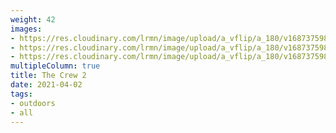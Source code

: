 ```yaml
---
weight: 42
images:
- https://res.cloudinary.com/lrmn/image/upload/a_vflip/a_180/v1687375988/VIRTUAL-PHOTOGRAPHY/thecrew/Pic_20211220_134759_3840x2160_pyq3oa.jpg
- https://res.cloudinary.com/lrmn/image/upload/a_vflip/a_180/v1687375989/VIRTUAL-PHOTOGRAPHY/thecrew/Pic_20211220_134816_3840x2160_uhkmf9.jpg
- https://res.cloudinary.com/lrmn/image/upload/a_vflip/a_180/v1687375989/VIRTUAL-PHOTOGRAPHY/thecrew/Pic_20211220_134835_3840x2160_uf1y3c.jpg
multipleColumn: true
title: The Crew 2
date: 2021-04-02
tags:
- outdoors
- all
---
```

